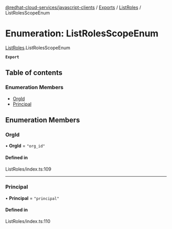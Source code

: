 [@redhat-cloud-services/javascript-clients](../README.md) / [Exports](../modules.md) / [ListRoles](../modules/ListRoles.md) / ListRolesScopeEnum

# Enumeration: ListRolesScopeEnum

[ListRoles](../modules/ListRoles.md).ListRolesScopeEnum

**`Export`**

## Table of contents

### Enumeration Members

- [OrgId](ListRoles.ListRolesScopeEnum.md#orgid)
- [Principal](ListRoles.ListRolesScopeEnum.md#principal)

## Enumeration Members

### OrgId

• **OrgId** = ``"org_id"``

#### Defined in

ListRoles/index.ts:109

___

### Principal

• **Principal** = ``"principal"``

#### Defined in

ListRoles/index.ts:110
